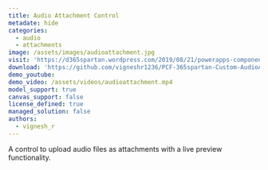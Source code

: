 ```yaml
---
title: Audio Attachment Control
metadate: hide
categories:
  - audio
  - attachments
image: /assets/images/audioattachment.jpg
visit: 'https://d365spartan.wordpress.com/2019/08/21/powerapps-component-framework-audioattachment-with-live-preview/'
download: 'https://github.com/vigneshr1236/PCF-365spartan-Custom-AudioAttachmentLivePreviewControl'
demo_youtube:
demo_video: /assets/videos/audioattachment.mp4
model_support: true
canvas_support: false
license_defined: true
managed_solution: false
authors:
  - vignesh_r
---
```


A control to upload audio files as attachments with a live preview functionality.
